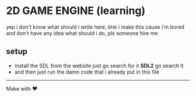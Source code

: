 # 2D GAME ENGINE (learning)
yep i don't know what should i write here, btw i make this cause i'm bored and don't have any idea what should i do, pls someone hire me 

## setup
- install the SDL from the website just go search for it **SDL2** go search it  
- and then just run the damn code that i already put in this file

****
Make with ♥️
